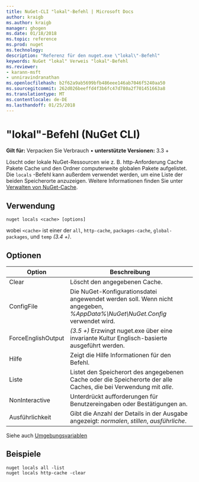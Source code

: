 ```yaml
---
title: NuGet-CLI "lokal"-Befehl | Microsoft Docs
author: kraigb
ms.author: kraigb
manager: ghogen
ms.date: 01/18/2018
ms.topic: reference
ms.prod: nuget
ms.technology: 
description: "Referenz für den nuget.exe \"lokal\"-Befehl"
keywords: NuGet "lokal" Verweis "lokal"-Befehl
ms.reviewer:
- karann-msft
- unniravindranathan
ms.openlocfilehash: b2f62a9ab5699bfb486eee146ab7046f5240aa50
ms.sourcegitcommit: 262d026beeffd4f3b6fc47d780a2f701451663a8
ms.translationtype: MT
ms.contentlocale: de-DE
ms.lasthandoff: 01/25/2018
---
```

# <a name="locals-command-nuget-cli"></a>"lokal"-Befehl (NuGet CLI)

**Gilt für:** Verpacken Sie Verbrauch &bullet; **unterstützte Versionen:** 3.3 +

Löscht oder lokale NuGet-Ressourcen wie z. B. http-Anforderung Cache Pakete Cache und den Ordner computerweite globalen Pakete aufgelistet. Die `locals` -Befehl kann außerdem verwendet werden, um eine Liste der beiden Speicherorte anzuzeigen. Weitere Informationen finden Sie unter [Verwalten von NuGet-Cache](../consume-packages/managing-the-nuget-cache.md).

## <a name="usage"></a>Verwendung

```cli
nuget locals <cache> [options]
```

wobei `<cache>` ist einer der `all`, `http-cache`, `packages-cache`, `global-packages`, und `temp` *(3.4 +)*.

## <a name="options"></a>Optionen

| Option | Beschreibung |
| --- | --- |
| Clear | Löscht den angegebenen Cache. |
| ConfigFile | Die NuGet-Konfigurationsdatei angewendet werden soll. Wenn nicht angegeben, *%AppData%\NuGet\NuGet.Config* verwendet wird. |
| ForceEnglishOutput | *(3.5 +)*  Erzwingt nuget.exe über eine invariante Kultur Englisch-basierte ausgeführt werden. |
| Hilfe | Zeigt die Hilfe Informationen für den Befehl. |
| Liste | Listet den Speicherort des angegebenen Cache oder die Speicherorte der alle Caches, die bei Verwendung mit *alle*. |
| NonInteractive | Unterdrückt aufforderungen für Benutzereingaben oder Bestätigungen an. |
| Ausführlichkeit | Gibt die Anzahl der Details in der Ausgabe angezeigt: *normalen*, *stillen*, *ausführliche*. |

Siehe auch [Umgebungsvariablen](cli-ref-environment-variables.md)

## <a name="examples"></a>Beispiele

```cli
nuget locals all -list
nuget locals http-cache -clear
```
